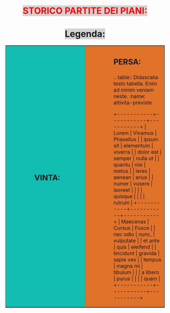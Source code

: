 <!DOCTYPE html>
<html lang="it">
<head>

  </head>

<body>


<font color="FF0000"><h1 align="center"><span STYLE="background:#d3d3d3;">STORICO PARTITE DEI PIANI:</span></h1></font>
<h1 align="center"><span STYLE="background:#d3d3d3;">Legenda:</span></h1>
<table width="40%" border="1" align="center" bgcolor="#000000">
 <tr>
  <td width="50%" bgcolor="#11beb1">
   <div style="float: right; text-align: left; width: 65%;">
    <h2><p>VINTA:</p></h2>
  <td width="50%" bgcolor="#e0722a">
   <div style="float: right; text-align: left; width: 65%;">
    <h2><p>PERSA:</p></h2>
.. table:: Didascalia testo tabella. Enim ad minim veniam neste.
   :name: attivita-previste

   +-----------+-----------+-----------+
   | Lorem     | Vivamus   | Phasellus |
   | ipsum sit | elementum | viverra   |
   | dolor est | semper    | nulla ut  |
   | quantu    | nisi      | metus     |
   | ieres     | aenean    | arius     |
   | numer     | vusere    | laoreet   |
   |           |           | quisque   |
   |           |           | rutrum    |
   +-----------+-----------+-----------+
   | Maecenas  | Cursus    | Fusce     |
   | nec odio  | nunc,     | vulputate |
   | et ante   | quis      | eleifend  |
   | tincidunt | gravida   | sapie ves |
   | tempus    | magna mi  | tibulum   |
   |           | a libero  | purus     |
   |           |           | quam      |
   +-----------+-----------+-----------+
